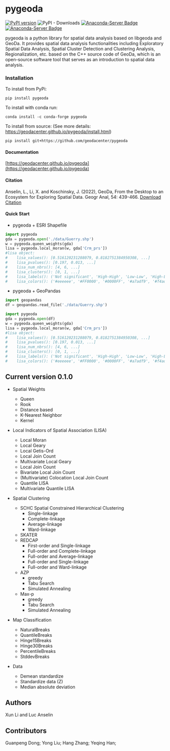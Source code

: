 # pygeoda

[![PyPI version](https://badge.fury.io/py/pygeoda.svg)](https://badge.fury.io/py/pygeoda)
![PyPI - Downloads](https://img.shields.io/pypi/dm/pygeoda)
[![Anaconda-Server Badge](https://anaconda.org/conda-forge/pygeoda/badges/version.svg)](https://anaconda.org/conda-forge/pygeoda)
[![Anaconda-Server Badge](https://anaconda.org/conda-forge/pygeoda/badges/downloads.svg)](https://anaconda.org/conda-forge/pygeoda)


pygeoda is a python library for spatial data analysis based on libgeoda and GeoDa. It provides spatial data analysis functionalities including Exploratory Spatial Data Analysis, Spatial Cluster Detection and Clustering Analysis, Regionalization, etc. based on the C++ source code of GeoDa, which is an open-source software tool that serves as an introduction to spatial data analysis. 

### Installation

To install from PyPi:

```
pip install pygeoda
```

To install with conda run:

```
conda install -c conda-forge pygeoda 
```

To install from source: (See more details: https://geodacenter.github.io/pygeoda/install.html)

```
pip install git+https://github.com/geodacenter/pygeoda    
```


#### Documentation

[https://geodacenter.github.io/pygeoda](https://geodacenter.github.io/pygeoda)

#### Citation

Anselin, L., Li, X. and Koschinsky, J. (2022), GeoDa, From the Desktop to an Ecosystem for Exploring Spatial Data. Geogr Anal, 54: 439-466. [Download Citation](https://onlinelibrary.wiley.com/action/showCitFormats?doi=10.1111%2Fgean.12311)


#### Quick Start

* pygeoda + ESRI Shapefile
```Python
import pygeoda
gda = pygeoda.open('./data/Guerry.shp')
w = pygeoda.queen_weights(gda)
lisa = pygeoda.local_moran(w, gda['Crm_prs'])
#lisa object:
#    lisa_values(): [0.516120231288079, 0.8182751384950308, ...]
#    lisa_pvalues(): [0.197, 0.013, ...]
#    lisa_num_nbrs(): [4, 6, ...]
#    lisa_clusters(): [0, 1, ...]
#    lisa_labels(): ('Not significant', 'High-High', 'Low-Low', 'High-Low', 'Low-High', 'Undefined', 'Isolated')
#    lisa_colors(): ('#eeeeee', '#FF0000', '#0000FF', '#a7adf9', '#f4ada8', '#464646', '#999999')
```

* pygeoda + GeoPandas

```Python
import geopandas
df = geopandas.read_file('./data/Guerry.shp')

import pygeoda
gda = pygeoda.open(df)
w = pygeoda.queen_weights(gda)
lisa = pygeoda.local_moran(w, gda['Crm_prs'])
#lisa object:
#    lisa_values(): [0.516120231288079, 0.8182751384950308, ...]
#    lisa_pvalues(): [0.197, 0.013, ...]
#    lisa_num_nbrs(): [4, 6, ...]
#    lisa_clusters(): [0, 1, ...]
#    lisa_labels(): ('Not significant', 'High-High', 'Low-Low', 'High-Low', 'Low-High', 'Undefined', 'Isolated')
#    lisa_colors(): ('#eeeeee', '#FF0000', '#0000FF', '#a7adf9', '#f4ada8', '#464646', '#999999')
```


## Current version 0.1.0

* Spatial Weights
    * Queen
    * Rook
    * Distance based
    * K-Nearest Neighbor
    * Kernel
    
* Local Indicators of Spatial Association (LISA)
    * Local Moran
    * Local Geary
    * Local Getis-Ord 
    * Local Join Count
    * Multivariate Local Geary
    * Local Join Count
    * Bivariate Local Join Count
    * (Multivariate) Colocation Local Join Count
    * Quantile LISA
    * Multivariate Quantile LISA

* Spatial Clustering
    * SCHC Spatial Constrained Hierarchical Clustering 
      * Single-linkage
      * Complete-linkage
      * Average-linkage
      * Ward-linkage
    * SKATER
    * REDCAP
      * First-order and Single-linkage
      * Full-order and Complete-linkage
      * Full-order and Average-linkage
      * Full-order and Single-linkage
      * Full-order and Ward-linkage
    * AZP
      * greedy
      * Tabu Search
      * Simulated Annealing
    * Max-p
      * greedy
      * Tabu Search
      * Simulated Annealing
      
* Map Classification
   * NaturalBreaks
   * QuantileBreaks
   * Hinge15Breaks
   * Hinge30Breaks
   * PercentileBreaks
   * StddevBreaks
   
* Data
  * Demean standardize
  * Standardize data (Z)
  * Median absolute deviation


## Authors

Xun Li and Luc Anselin

## Contributors

Guanpeng Dong; Yong Liu; Hang Zhang; Yeqing Han;
